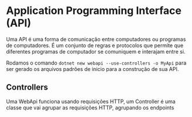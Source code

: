 
# Application Programming Interface (API)

Uma API é uma forma de comunicação entre computadores ou programas de computadores. É um conjunto de regras e protocolos que permite que diferentes programas de computador se comuniquem e interajam entre si.

Rodamos o comando  `dotnet new webapi --use-controllers -o MyApi` para ser gerado os arquivos padrões de inicio para a construção de sua API.

## Controllers

Uma WebApi funciona usando requisições HTTP, um Controller é uma classe que vai agrupar as requisições HTTP, agrupando os endpoints
